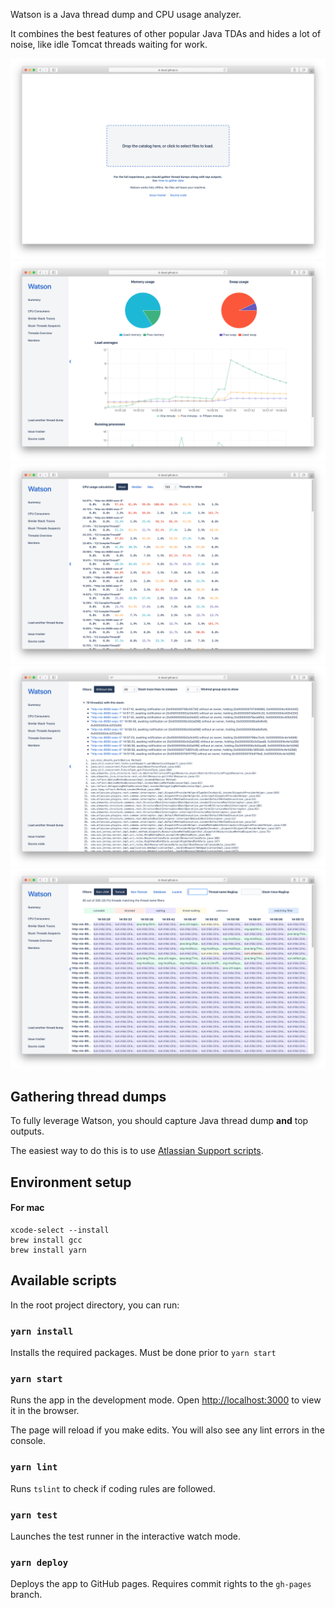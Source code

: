 Watson is a Java thread dump and CPU usage analyzer.

It combines the best features of other popular Java TDAs and hides a lot of noise, like idle Tomcat threads waiting for work.

![Home page](screenshots/home-page.png)
![Summary page](screenshots/summary.png)
![CPU consumers page](screenshots/cpu-consumers.png)
![Similar stack traces page](screenshots/similar-stack-traces.png)
![Threads overview page](screenshots/threads-overview.png)

## Gathering thread dumps
To fully leverage Watson, you should capture Java thread dump **and** top outputs.

The easiest way to do this is to use [Atlassian Support scripts](https://bitbucket.org/atlassianlabs/atlassian-support/src/master/).

## Environment setup

#### For mac
```
xcode-select --install
brew install gcc
brew install yarn
```

## Available scripts

In the root project directory, you can run:

### `yarn install`

Installs the required packages. Must be done prior to `yarn start`

### `yarn start`

Runs the app in the development mode.
Open [http://localhost:3000](http://localhost:3000) to view it in the browser.

The page will reload if you make edits.
You will also see any lint errors in the console.

### `yarn lint`

Runs `tslint` to check if coding rules are followed.

### `yarn test`

Launches the test runner in the interactive watch mode.

### `yarn deploy`

Deploys the app to GitHub pages. Requires commit rights to the `gh-pages` branch.
